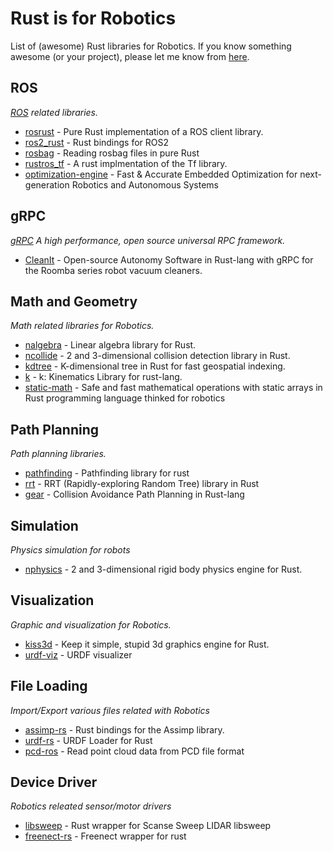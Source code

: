 # Rust is for Robotics

List of (awesome) Rust libraries for Robotics. If you know something awesome (or your project), please let me know from [here](https://github.com/robotics-rs/robotics.rs/pulls).

## ROS

*[ROS](http://www.ros.org/) related libraries.*

* [rosrust](https://github.com/adnanademovic/rosrust) - Pure Rust implementation of a ROS client library.
* [ros2_rust](https://github.com/ros2-rust/ros2_rust) -  Rust bindings for ROS2
* [rosbag](https://github.com/SkoltechRobotics/rosbag-rs) - Reading rosbag files in pure Rust
* [rustros_tf](https://github.com/arjo129/rustros_tf) - A rust implmentation of the Tf library.
* [optimization-engine](https://alphaville.github.io/optimization-engine/) - Fast & Accurate Embedded Optimization for next-generation Robotics and Autonomous Systems

## gRPC

*[gRPC](https://grpc.io/) A high performance, open source universal RPC framework.*

* [CleanIt](https://github.com/Sollimann/CleanIt) - Open-source Autonomy Software in Rust-lang with gRPC for the Roomba series robot vacuum cleaners.

## Math and Geometry

*Math related libraries for Robotics.*

* [nalgebra](https://github.com/sebcrozet/nalgebra) - Linear algebra library for Rust.
* [ncollide](https://github.com/sebcrozet/ncollide) - 2 and 3-dimensional collision detection library in Rust.
* [kdtree](https://github.com/mrhooray/kdtree-rs) - K-dimensional tree in Rust for fast geospatial indexing.
* [k](https://github.com/OTL/k) -  k: Kinematics Library for rust-lang.
* [static-math](https://github.com/elsuizo/static-math) - Safe and fast mathematical operations with static arrays in Rust programming language thinked for robotics

## Path Planning

*Path planning libraries.*

* [pathfinding](https://github.com/samueltardieu/pathfinding) - Pathfinding library for rust
* [rrt](https://github.com/OTL/rrt) - RRT (Rapidly-exploring Random Tree) library in Rust
* [gear](https://github.com/OTL/gear) - Collision Avoidance Path Planning in Rust-lang

## Simulation

*Physics simulation for robots*

* [nphysics](https://github.com/sebcrozet/nphysics) - 2 and 3-dimensional rigid body physics engine for Rust.

## Visualization

*Graphic and visualization for Robotics.*

* [kiss3d](https://github.com/sebcrozet/kiss3d) - Keep it simple, stupid 3d graphics engine for Rust.
* [urdf-viz](https://github.com/OTL/urdf-viz) - URDF visualizer

## File Loading

*Import/Export various files related with Robotics*

* [assimp-rs](https://github.com/Eljay/assimp-rs) - Rust bindings for the Assimp library.
* [urdf-rs](https://github.com/OTL/urdf-rs) - URDF Loader for Rust
* [pcd-ros](https://github.com/jerry73204/pcd-rs) - Read point cloud data from PCD file format

## Device Driver

*Robotics releated sensor/motor drivers*

* [libsweep](https://github.com/andygrove/libsweep-rs) - Rust wrapper for Scanse Sweep LIDAR libsweep
* [freenect-rs](https://github.com/Entscheider/freenect-rs) - Freenect wrapper for rust
